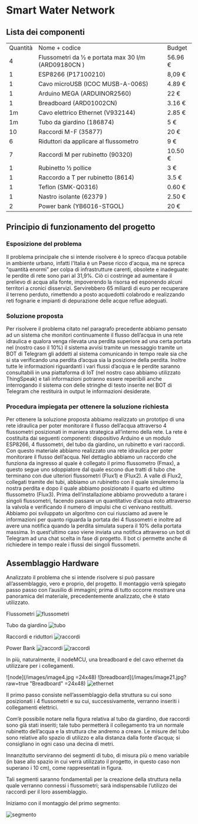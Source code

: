 # Smart Water Network

## Lista dei componenti

<table>
  <tr>
    <td>Quantità</td>
    <td>Nome + codice</td>
    <td>Budget</td>
  </tr>
  <tr>
    <td>4</td>
    <td>Flussometri da 1⁄2 e portata max 30 l/m (ARD09180CN )</td>
    <td>56.96 €</td>
  </tr>
  <tr>
    <td>1</td>
    <td>ESP8266
(P17100210)</td>
    <td>8,09 €</td>
  </tr>
  <tr>
    <td>1</td>
    <td>Cavo microUSB
(ICOC MUSB-A-006S)</td>
    <td>4.89 €</td>
  </tr>
  <tr>
    <td>1</td>
    <td>Arduino MEGA
(ARDUINOR2560)</td>
    <td>22 €</td>
  </tr>
  <tr>
    <td>1</td>
    <td>Breadboard
(ARD01002CN)</td>
    <td>3.16 €</td>
  </tr>
  <tr>
    <td>1m</td>
    <td>Cavo elettrico Ethernet
(V932144)</td>
    <td>2.85 €</td>
  </tr>
  <tr>
    <td>1m</td>
    <td>Tubo da giardino
(186874)</td>
    <td>5 €</td>
  </tr>
  <tr>
    <td>10</td>
    <td>Raccordi M-F
(35877)</td>
    <td>20 €</td>
  </tr>
  <tr>
    <td>6</td>
    <td>Riduttori da applicare al flussometro</td>
    <td>9 €</td>
  </tr>
  <tr>
    <td>7</td>
    <td>Raccordi M per rubinetto
(90320)</td>
    <td>10.50 €</td>
  </tr>
  <tr>
    <td>1</td>
    <td>Rubinetto ½ pollice</td>
    <td>3 €</td>
  </tr>
  <tr>
    <td>1</td>
    <td>Raccordo a T per rubinetto
(8614)</td>
    <td>3.5 €</td>
  </tr>
  <tr>
    <td>1</td>
    <td>Teflon
(SMK-Q0316)</td>
    <td>0.60 €</td>
  </tr>
  <tr>
    <td>1</td>
    <td>Nastro isolante
(62379 )</td>
    <td>2.50 €</td>
  </tr>
  <tr>
    <td>2</td>
    <td>Power bank
(YB6016-STGOL)</td>
    <td>20 €</td>
  </tr>
</table>


## Principio di funzionamento del progetto

### Esposizione del problema

Il problema principale che si intende risolvere è lo spreco d’acqua potabile in ambiente urbano, infatti l'Italia è un Paese ricco d'acqua, ma ne spreca "quantità enormi" per colpa di infrastrutture carenti, obsolete e inadeguate: le perdite di rete sono pari al 31,9%. Ciò ci costringe ad aumentare il prelievo di acqua alla fonte, impoverendo la risorsa ed esponendo alcuni territori a cronici disservizi. Servirebbero 65 miliardi di euro per recuperare il terreno perduto, rimettendo a posto acquedotti colabrodo e realizzando reti fognarie e impianti di depurazione delle acque reflue adeguati.

### Soluzione proposta

Per risolvere il problema citato nel paragrafo precedente abbiamo pensato ad un sistema che monitori continuamente il flusso dell’acqua in una rete idraulica e qualora venga rilevata una perdita superiore ad una certa portata nel (nostro caso il 10%) il sistema avvisi tramite un messaggio tramite un BOT di Telegram gli addetti al sistema comunicando in tempo reale sia che si sta verificando una perdita d’acqua sia la posizione della perdita. Inoltre tutte le informazioni riguardanti i vari flussi d’acqua e le perdite saranno consultabili in una piattaforma di IoT (nel nostro caso abbiamo utilizzato ThingSpeak) e tali informazioni potranno essere reperibili anche interrogando il sistema con delle stringhe di testo inserite nel BOT di Telegram che restituirà in output le informazioni desiderate.

### Procedura impiegata per ottenere la soluzione richiesta

Per ottenere la soluzione proposta abbiamo realizzato un prototipo di una rete idraulica per poter monitorare il flusso dell’acqua attraverso 4 flussometri posizionati in maniera strategica all’interno della rete. La rete è costituita dai seguenti componenti: dispositivo Arduino e un modulo ESP8266, 4 flussometri, del tubo da giardino, un rubinetto e vari raccordi. Con questo materiale abbiamo realizzato una rete idraulica per poter monitorare il flusso dell’acqua. 
Nel dettaglio abbiamo un raccordo che funziona da ingresso al quale è collegato il primo flussometro (Fmax), a questo segue uno sdoppiatore dal quale escono due tratti di tubo che terminano con due ulteriori flussometri (Flux1) e (Flux2). A valle di Flux2, collegati tramite dei tubi, abbiamo un rubinetto con il quale simuleremo la nostra perdita e dopo il quale abbiamo posizionato il quarto ed ultimo flussometro (Flux3). 
Prima dell’installazione abbiamo provveduto a tarare i singoli flussometri, facendo passare un quantitativo d’acqua noto attraverso la valvola e verificando il numero di impulsi che ci venivano restituiti. Abbiamo poi sviluppato un algoritmo con cui  riusciamo ad avere le informazioni per quanto riguarda la portata dei 4 flussometri e inoltre ad avere una notifica quando la perdita simulata supera il 10% della portata massima. In quest’ultimo caso viene inviata una notifica attraverso un bot di Telegram ad una chat scelta in fase di progetto. Il bot ci permette anche di richiedere in tempo reale i flussi dei singoli flussometri.


## Assemblaggio Hardware

Analizzato il problema che si intende risolvere si può passare all’assemblaggio, vero e proprio, del progetto.
II montaggio verrà spiegato passo passo con l’ausilio di immagini; prima di tutto occorre mostrare una panoramica del materiale, precedentemente analizzato, che è stato utilizzato.

Flussometri
![flussometri](/images/image33.png?raw=true "Flussometri")

Tubo da giardino
![tubo](/images/image35.png?raw=true "Tubo da giardino")

Raccordi e riduttori
![raccordi](/images/image34.jpg?raw=true "Raccordi e riduttori")

Power Bank
![raccordi](/images/image11.png?raw=true "Power Bank")
![raccordi](/images/image25.png?raw=true "Power Bank")

In più, naturalmente, il nodeMCU, una breadboard e del cavo ethernet da utilizzare per i collegamenti.

![node](/images/image4.jpg =24x48)
![breadboard](/images/image21.jpg?raw=true "Breadboard" =24x48)
![ethernet](/images/image23.jpg?raw=true "Cavo Ethernet")

Il primo passo consiste nell’assemblaggio della struttura su cui sono posizionati i 4 flussometri e su cui, successivamente, verranno inseriti i collegamenti elettrici.

Com’è possibile notare nella figura relativa al tubo da giardino, due raccordi sono già stati inseriti; tale tubo permetterà il collegamento tra un normale rubinetto dell’acqua e la struttura che andremo a creare. Le misure del tubo sono relative allo spazio di utilizzo e alla distanza dalla fonte d’acqua; si consigliano in ogni caso una decina di metri.

Innanzitutto serviranno dei segmenti di tubo, di misura più o meno variabile (in base allo spazio in cui verrà utilizzato il progetto, in questo caso non superano i 10 cm), come rappresentati in figura.

Tali segmenti saranno fondamentali per la creazione della struttura nella quale verranno connessi i flussometri; sarà indispensabile l’utilizzo dei raccordi per il loro assemblaggio.

Iniziamo con il montaggio del primo segmento:

![segmento](/images/image4.jpg?raw=true "Primo Segmento")
